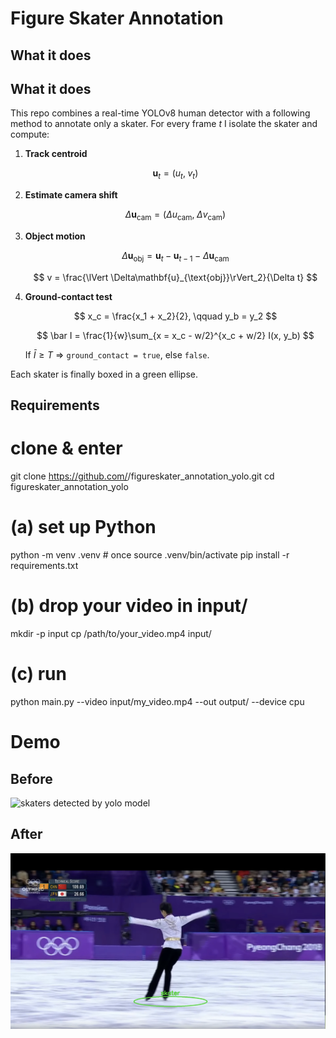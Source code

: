 # Figure Skater Annotation

## What it does  
## What it does

This repo combines a real-time YOLOv8 human detector with a following method to annotate only a skater.
For every frame *t* I isolate the skater and compute:

1. **Track centroid**

   $$
   \mathbf{u}_t = (u_t,\; v_t)
   $$

2. **Estimate camera shift**

   $$
   \Delta\mathbf{u}_{\text{cam}} = (\Delta u_{\text{cam}},\; \Delta v_{\text{cam}})
   $$

3. **Object motion**

   $$
   \Delta\mathbf{u}_{\text{obj}}
   = \mathbf{u}_t - \mathbf{u}_{t-1} - \Delta\mathbf{u}_{\text{cam}}
   $$

   $$
   v = \frac{\lVert \Delta\mathbf{u}_{\text{obj}}\rVert_2}{\Delta t}
   $$

4. **Ground-contact test**

   $$
   x_c = \frac{x_1 + x_2}{2}, \qquad y_b = y_2
   $$

   $$
   \bar I = \frac{1}{w}\sum_{x = x_c - w/2}^{x_c + w/2} I(x, y_b)
   $$

   If $\bar I \ge T$ ⇒ `ground_contact = true`, else `false`.

Each skater is finally boxed in a green ellipse.


## Requirements  

# clone & enter
git clone https://github.com/<your-name>/figureskater_annotation_yolo.git
cd figureskater_annotation_yolo

# (a) set up Python
python -m venv .venv           # once
source .venv/bin/activate
pip install -r requirements.txt

# (b) drop your video in input/
mkdir -p input
cp /path/to/your_video.mp4 input/

# (c) run
python main.py --video input/my_video.mp4 --out output/ --device cpu

# Demo
## Before
![skaters detected by yolo model](images/annotated_yolo.png)
## After
![skaters detected by improved model](images/after_extra_code.png)

